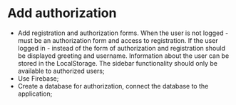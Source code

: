 # Add authorization
- Add registration and authorization forms. When the user is not logged - must be an authorization form and access to registration. If the user logged in - instead of the form of authorization and registration should be displayed greeting and username. Information about the user can be stored in the LocalStorage. The sidebar functionality should only be available to authorized users;
- Use Firebase;
- Create a database for authorization, connect the database to the application;


